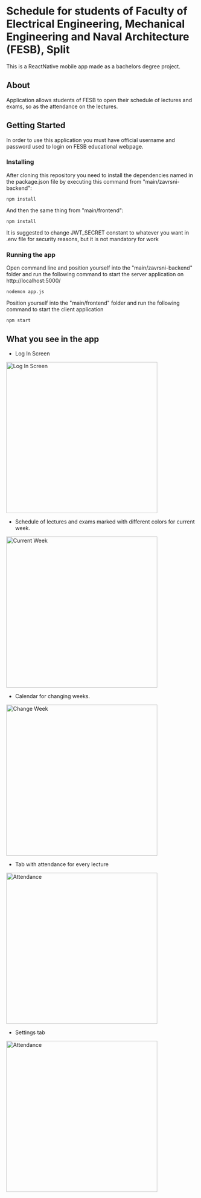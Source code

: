 # Schedule for students of Faculty of Electrical Engineering, Mechanical Engineering and Naval Architecture (FESB), Split

This is a ReactNative mobile app made as a bachelors degree project.

## About

Application allows students of FESB to open their schedule of lectures and exams, so as the attendance on the lectures.


## Getting Started

In order to use this application you must have official username and password used to login on FESB educational webpage.

### Installing
After cloning this repository you need to install the dependencies named in the package.json file by executing this command from "main/zavrsni-backend":
```
npm install
````

And then the same thing from "main/frontend":
```
npm install
````

It is suggested to change JWT_SECRET constant to whatever you want in .env file for security reasons, but it is not mandatory for work

### Running the app
Open command line and position yourself into the "main/zavrsni-backend" folder and run the following command to start the server application on http://localhost:5000/
```
nodemon app.js
````

Position yourself into the "main/frontend" folder and run the following command to start the client application
```
npm start
````

## What you see in the app

- Log In Screen

[<img alt="Log In Screen" src="https://user-images.githubusercontent.com/33469261/144134571-70bc6b98-478d-4d71-af69-51744dd16760.png" width="400px">](https://user-images.githubusercontent.com/33469261/144134571-70bc6b98-478d-4d71-af69-51744dd16760.png)

- Schedule of lectures and exams marked with different colors for current week.

[<img alt="Current Week" src="https://user-images.githubusercontent.com/33469261/144134459-3a528c82-9b18-451e-a979-f48faa629d08.png" width="400px">](https://user-images.githubusercontent.com/33469261/144134459-3a528c82-9b18-451e-a979-f48faa629d08.png)

- Calendar for changing weeks.

[<img alt="Change Week" src="https://user-images.githubusercontent.com/33469261/144134378-2a416480-0410-4d95-8c35-5462b467d1a8.png" width="400px">](https://user-images.githubusercontent.com/33469261/144134378-2a416480-0410-4d95-8c35-5462b467d1a8.png)

- Tab with attendance for every lecture

[<img alt="Attendance" src="https://user-images.githubusercontent.com/33469261/144134678-2b06146a-8380-4506-9e6d-c98866064a50.png" width="400px">](https://user-images.githubusercontent.com/33469261/144134678-2b06146a-8380-4506-9e6d-c98866064a50.png)

- Settings tab

[<img alt="Attendance" src="https://user-images.githubusercontent.com/33469261/144134780-8d6d91a2-f5b7-4cc4-b613-3f41a0fb8b07.png" width="400px">](https://user-images.githubusercontent.com/33469261/144134780-8d6d91a2-f5b7-4cc4-b613-3f41a0fb8b07.png)


